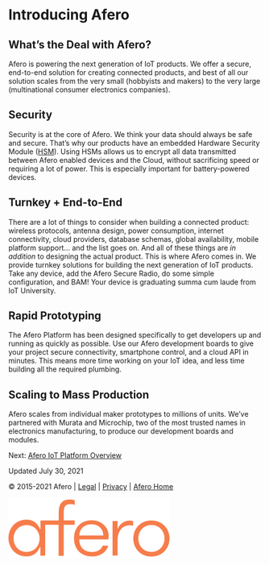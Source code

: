 Introducing Afero
=================

What’s the Deal with Afero?
---------------------------

Afero is powering the next generation of IoT products. We offer a secure, end-to-end solution for creating connected products, and best of all our solution scales from the very small (hobbyists and makers) to the very large (multinational consumer electronics companies).

Security
--------

Security is at the core of Afero. We think your data should always be safe and secure. That’s why our products have an embedded Hardware Security Module ([HSM](https://en.wikipedia.org/wiki/Hardware_security_module)). Using HSMs allows us to encrypt all data transmitted between Afero enabled devices and the Cloud, without sacrificing speed or requiring a lot of power. This is especially important for battery-powered devices.

Turnkey + End-to-End
--------------------

There are a lot of things to consider when building a connected product: wireless protocols, antenna design, power consumption, internet connectivity, cloud providers, database schemas, global availability, mobile platform support… and the list goes on. And all of these things are _in addition_ to designing the actual product. This is where Afero comes in. We provide turnkey solutions for building the next generation of IoT products. Take any device, add the Afero Secure Radio, do some simple configuration, and BAM! Your device is graduating summa cum laude from IoT University.

Rapid Prototyping
-----------------

The Afero Platform has been designed specifically to get developers up and running as quickly as possible. Use our Afero development boards to give your project secure connectivity, smartphone control, and a cloud API in minutes. This means more time working on your IoT idea, and less time building all the required plumbing.

Scaling to Mass Production
--------------------------

Afero scales from individual maker prototypes to millions of units. We’ve partnered with Murata and Microchip, two of the most trusted names in electronics manufacturing, to produce our development boards and modules.

Next: [Afero IoT Platform Overview](/SystemOverview)

Updated July 30, 2021

  

© 2015-2021 Afero | [Legal](https://www.afero.io/html/home/privacy.html) | [Privacy](https://www.afero.io/html/home/privacy.html#privacy) | [Afero Home](https://www.afero.io)

[![Afero, Inc.](/static/aflib/images/afero-logo.svg)](/)
